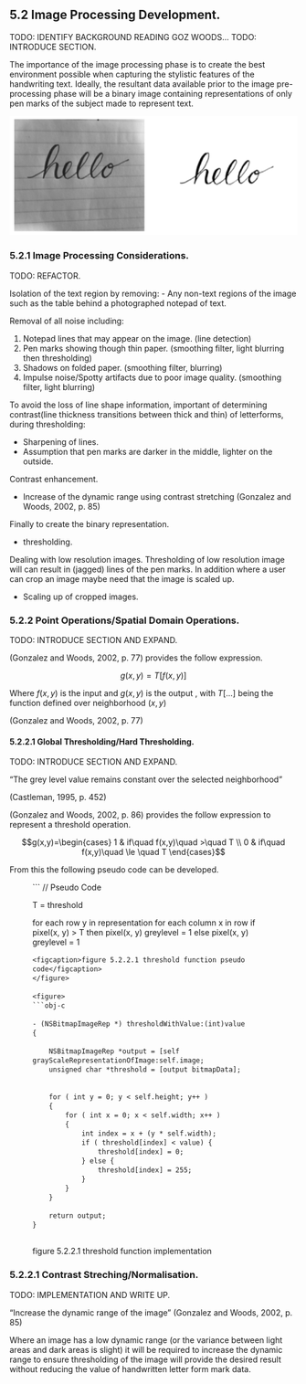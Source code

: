 
## 5.2 Image Processing Development.

<div class="hide">
    TODO: IDENTIFY BACKGROUND READING GOZ WOODS...
    TODO: INTRODUCE SECTION.
</div>


The importance of the image processing phase is to create the best environment possible when capturing the stylistic features of the handwriting text. Ideally, the resultant data available prior to the image pre-processing phase will be a binary image containing representations of only pen marks of the subject made to represent text.

![figure 5.2 Original image and desired output from preprocessing ](../-img/5.2.desired-output.png)


### 5.2.1 Image Processing Considerations.

<div class="hide">
    TODO: REFACTOR.
</div>

Isolation of the text region by removing: - Any non-text regions of the image such as the table behind a photographed notepad of text.

Removal of all noise including: 
1. Notepad lines that may appear on the image. (line detection) 
2. Pen marks showing though thin paper. (smoothing filter, light blurring then thresholding) 
3. Shadows on folded paper. (smoothing filter, blurring) 
4. Impulse noise/Spotty artifacts due to poor image quality. (smoothing filter, light blurring)

To avoid the loss of line shape information, important of determining contrast(line thickness transitions between thick and thin) of letterforms, during thresholding: 
- Sharpening of lines. 
- Assumption that pen marks are darker in the middle, lighter on the outside. 

Contrast enhancement. 
- Increase of the dynamic range using contrast stretching (Gonzalez and Woods, 2002, p. 85)

Finally to create the binary representation. 
- thresholding.

Dealing with low resolution images. Thresholding of low resolution image will can result in (jagged) lines of the pen marks. In addition where a user can crop an image maybe need that the image is scaled up. 
- Scaling up of cropped images.


### 5.2.2 Point Operations/Spatial Domain Operations.

<div class="hide">
TODO: INTRODUCE SECTION AND EXPAND.
</div>

(Gonzalez and Woods, 2002, p. 77) provides the follow expression.

$$g(x,y) = T[f(x,y)]$$

Where $f(x,y)$ is the input and $g(x,y)$ is the output , with $T[...]$ being the function defined over neighborhood $(x,y)$

(Gonzalez and Woods, 2002, p. 77)

#### 5.2.2.1 Global Thresholding/Hard Thresholding.

<div class="hide">
    TODO: INTRODUCE SECTION AND EXPAND.
</div>

“The grey level value remains constant over the selected neighborhood”

(Castleman, 1995, p. 452)

(Gonzalez and Woods, 2002, p. 86) provides the follow expression to represent a threshold operation.

$$g(x,y)=\begin{cases} 1 & if\quad f(x,y)\quad >\quad T \\ 0 & if\quad f(x,y)\quad \le \quad T \end{cases}$$

From this the following pseudo code can be developed.

<figure>
```
// Pseudo Code

T = threshold

for each row y in representation
    for each column x in row
    if pixel(x, y) > T then
        pixel(x, y) greylevel = 1
    else 
        pixel(x, y) greylevel = 1


```
<figcaption>figure 5.2.2.1 threshold function pseudo code</figcaption>  
</figure>

<figure>
```obj-c

- (NSBitmapImageRep *) thresholdWithValue:(int)value
{
    
    NSBitmapImageRep *output = [self grayScaleRepresentationOfImage:self.image;
    unsigned char *threshold = [output bitmapData];
    
    
    for ( int y = 0; y < self.height; y++ )
    {
        for ( int x = 0; x < self.width; x++ )
        {
            int index = x + (y * self.width);
            if ( threshold[index] < value) {
                threshold[index] = 0;
            } else {
                threshold[index] = 255;
            }
        }
    }
    
    return output;
}


```
<figcaption>figure 5.2.2.1 threshold function implementation</figcaption>
</figure>


### 5.2.2.1 Contrast Streching/Normalisation.

<div class="hide">
    TODO: IMPLEMENTATION AND WRITE UP.    
</div>

“Increase the dynamic range of the image” 
(Gonzalez and Woods, 2002, p. 85) 

Where an image has a low dynamic range (or the variance between light areas and dark areas is slight) it will be required to increase the dynamic range to ensure thresholding of the image will provide the desired result without reducing the value of handwritten letter form mark data.


